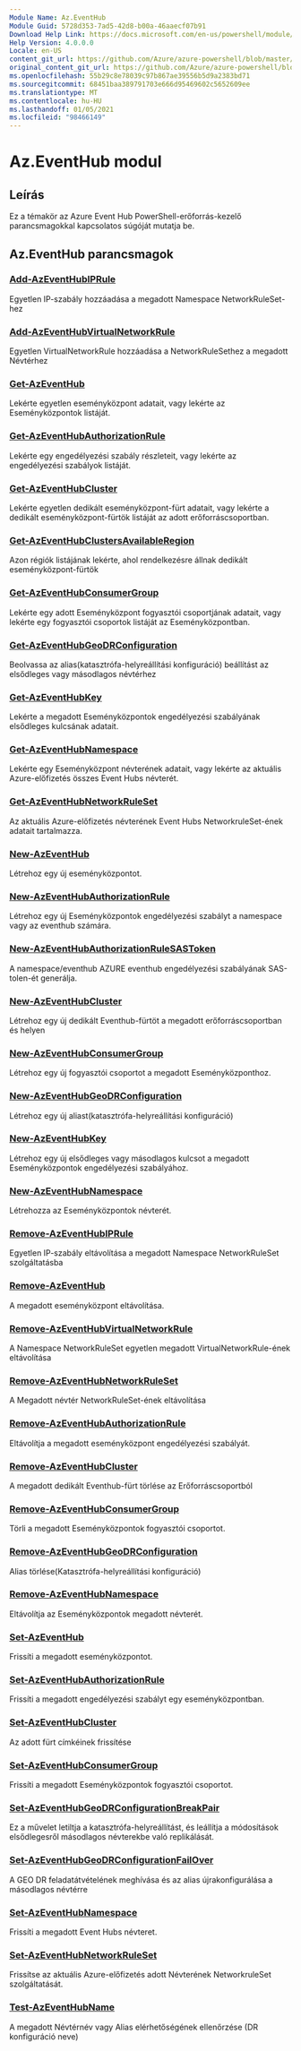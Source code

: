 ```yaml
---
Module Name: Az.EventHub
Module Guid: 5728d353-7ad5-42d8-b00a-46aaecf07b91
Download Help Link: https://docs.microsoft.com/en-us/powershell/module/az.eventhub
Help Version: 4.0.0.0
Locale: en-US
content_git_url: https://github.com/Azure/azure-powershell/blob/master/src/EventHub/EventHub/help/Az.EventHub.md
original_content_git_url: https://github.com/Azure/azure-powershell/blob/master/src/EventHub/EventHub/help/Az.EventHub.md
ms.openlocfilehash: 55b29c8e78039c97b867ae39556b5d9a2383bd71
ms.sourcegitcommit: 68451baa389791703e666d95469602c5652609ee
ms.translationtype: MT
ms.contentlocale: hu-HU
ms.lasthandoff: 01/05/2021
ms.locfileid: "98466149"
---
```

# Az.EventHub modul
## Leírás
Ez a témakör az Azure Event Hub PowerShell-erőforrás-kezelő parancsmagokkal kapcsolatos súgóját mutatja be.

## Az.EventHub parancsmagok
### [Add-AzEventHubIPRule](Add-AzEventHubIPRule.md)
Egyetlen IP-szabály hozzáadása a megadott Namespace NetworkRuleSet-hez

### [Add-AzEventHubVirtualNetworkRule](Add-AzEventHubVirtualNetworkRule.md)
Egyetlen VirtualNetworkRule hozzáadása a NetworkRuleSethez a megadott Névtérhez

### [Get-AzEventHub](Get-AzEventHub.md)
Lekérte egyetlen eseményközpont adatait, vagy lekérte az Eseményközpontok listáját.

### [Get-AzEventHubAuthorizationRule](Get-AzEventHubAuthorizationRule.md)
Lekérte egy engedélyezési szabály részleteit, vagy lekérte az engedélyezési szabályok listáját.

### [Get-AzEventHubCluster](Get-AzEventHubCluster.md)
Lekérte egyetlen dedikált eseményközpont-fürt adatait, vagy lekérte a dedikált eseményközpont-fürtök listáját az adott erőforráscsoportban.

### [Get-AzEventHubClustersAvailableRegion](Get-AzEventHubClustersAvailableRegion.md)
Azon régiók listájának lekérte, ahol rendelkezésre állnak dedikált eseményközpont-fürtök

### [Get-AzEventHubConsumerGroup](Get-AzEventHubConsumerGroup.md)
Lekérte egy adott Eseményközpont fogyasztói csoportjának adatait, vagy lekérte egy fogyasztói csoportok listáját az Eseményközpontban.

### [Get-AzEventHubGeoDRConfiguration](Get-AzEventHubGeoDRConfiguration.md)
Beolvassa az alias(katasztrófa-helyreállítási konfiguráció) beállítást az elsődleges vagy másodlagos névtérhez

### [Get-AzEventHubKey](Get-AzEventHubKey.md)
Lekérte a megadott Eseményközpontok engedélyezési szabályának elsődleges kulcsának adatait.

### [Get-AzEventHubNamespace](Get-AzEventHubNamespace.md)
Lekérte egy Eseményközpont névterének adatait, vagy lekérte az aktuális Azure-előfizetés összes Event Hubs névterét.

### [Get-AzEventHubNetworkRuleSet](Get-AzEventHubNetworkRuleSet.md)
Az aktuális Azure-előfizetés névterének Event Hubs NetworkruleSet-ének adatait tartalmazza.

### [New-AzEventHub](New-AzEventHub.md)
Létrehoz egy új eseményközpontot.

### [New-AzEventHubAuthorizationRule](New-AzEventHubAuthorizationRule.md)
Létrehoz egy új Eseményközpontok engedélyezési szabályt a namespace vagy az eventhub számára.

### [New-AzEventHubAuthorizationRuleSASToken](New-AzEventHubAuthorizationRuleSASToken.md)
A namespace/eventhub AZURE eventhub engedélyezési szabályának SAS-tolen-ét generálja.

### [New-AzEventHubCluster](New-AzEventHubCluster.md)
Létrehoz egy új dedikált Eventhub-fürtöt a megadott erőforráscsoportban és helyen

### [New-AzEventHubConsumerGroup](New-AzEventHubConsumerGroup.md)
Létrehoz egy új fogyasztói csoportot a megadott Eseményközponthoz.

### [New-AzEventHubGeoDRConfiguration](New-AzEventHubGeoDRConfiguration.md)
Létrehoz egy új aliast(katasztrófa-helyreállítási konfiguráció)

### [New-AzEventHubKey](New-AzEventHubKey.md)
Létrehoz egy új elsődleges vagy másodlagos kulcsot a megadott Eseményközpontok engedélyezési szabályához.

### [New-AzEventHubNamespace](New-AzEventHubNamespace.md)
Létrehozza az Eseményközpontok névterét.

### [Remove-AzEventHubIPRule](Remove-AzEventHubIPRule.md)
Egyetlen IP-szabály eltávolítása a megadott Namespace NetworkRuleSet szolgáltatásba

### [Remove-AzEventHub](Remove-AzEventHub.md)
A megadott eseményközpont eltávolítása.

### [Remove-AzEventHubVirtualNetworkRule](Remove-AzEventHubVirtualNetworkRule.md)
A Namespace NetworkRuleSet egyetlen megadott VirtualNetworkRule-ének eltávolítása

### [Remove-AzEventHubNetworkRuleSet](Remove-AzEventHubNetworkRuleSet.md)
A Megadott névtér NetworkRuleSet-ének eltávolítása

### [Remove-AzEventHubAuthorizationRule](Remove-AzEventHubAuthorizationRule.md)
Eltávolítja a megadott eseményközpont engedélyezési szabályát.

### [Remove-AzEventHubCluster](Remove-AzEventHubCluster.md)
A megadott dedikált Eventhub-fürt törlése az Erőforráscsoportból

### [Remove-AzEventHubConsumerGroup](Remove-AzEventHubConsumerGroup.md)
Törli a megadott Eseményközpontok fogyasztói csoportot.

### [Remove-AzEventHubGeoDRConfiguration](Remove-AzEventHubGeoDRConfiguration.md)
Alias törlése(Katasztrófa-helyreállítási konfiguráció)

### [Remove-AzEventHubNamespace](Remove-AzEventHubNamespace.md)
Eltávolítja az Eseményközpontok megadott névterét.

### [Set-AzEventHub](Set-AzEventHub.md)
Frissíti a megadott eseményközpontot.

### [Set-AzEventHubAuthorizationRule](Set-AzEventHubAuthorizationRule.md)
Frissíti a megadott engedélyezési szabályt egy eseményközpontban.

### [Set-AzEventHubCluster](Set-AzEventHubCluster.md)
Az adott fürt címkéinek frissítése

### [Set-AzEventHubConsumerGroup](Set-AzEventHubConsumerGroup.md)
Frissíti a megadott Eseményközpontok fogyasztói csoportot.

### [Set-AzEventHubGeoDRConfigurationBreakPair](Set-AzEventHubGeoDRConfigurationBreakPair.md)
Ez a művelet letiltja a katasztrófa-helyreállítást, és leállítja a módosítások elsődlegesről másodlagos névterekbe való replikálását.

### [Set-AzEventHubGeoDRConfigurationFailOver](Set-AzEventHubGeoDRConfigurationFailOver.md)
A GEO DR feladatátvételének meghívása és az alias újrakonfigurálása a másodlagos névtérre

### [Set-AzEventHubNamespace](Set-AzEventHubNamespace.md)
Frissíti a megadott Event Hubs névteret.

### [Set-AzEventHubNetworkRuleSet](Set-AzEventHubNetworkRuleSet.md)
Frissítse az aktuális Azure-előfizetés adott Névterének NetworkruleSet szolgáltatását.

### [Test-AzEventHubName](Test-AzEventHubName.md)
A megadott Névtérnév vagy Alias elérhetőségének ellenőrzése (DR konfiguráció neve)

